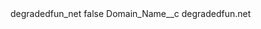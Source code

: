 <?xml version="1.0" encoding="UTF-8"?>
<CustomMetadata xmlns="http://soap.sforce.com/2006/04/metadata" xmlns:xsi="http://www.w3.org/2001/XMLSchema-instance" xmlns:xsd="http://www.w3.org/2001/XMLSchema">
    <label>degradedfun_net</label>
    <protected>false</protected>
    <values>
        <field>Domain_Name__c</field>
        <value xsi:type="xsd:string">degradedfun.net</value>
    </values>
</CustomMetadata>
